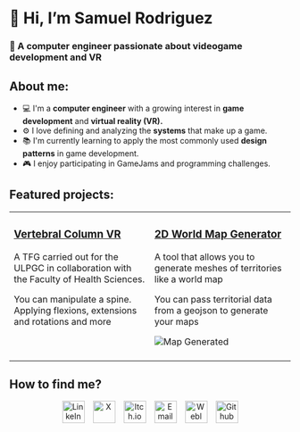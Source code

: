 # 👋 Hi, I’m Samuel Rodriguez</h1>

### 🚀 A computer engineer passionate about videogame development and VR

## About me:
-  :computer: I'm a **computer engineer** with a growing interest in **game development** and **virtual reality (VR).**
- :gear: I love defining and analyzing the **systems** that make up a game.
- :books: I'm currently learning to apply the most commonly used **design patterns** in game development.
- :video_game: I enjoy participating in GameJams and programming challenges.

## Featured projects:
<table style="border: none">
  <tr>
  <td width="50%" valign="top">
    
  ### <a href="https://github.com/SamuelRodri/TFG_VR">Vertebral Column VR</a>

  A TFG carried out for the ULPGC in collaboration with the Faculty of Health Sciences.  
  
  You can manipulate a spine. Applying flexions, extensions and rotations and more
<br><br>
</td>
  <td width="50%" valign="top">

  ### <a href="https://github.com/SamuelRodri/2D-World-Map-Generator">2D World Map Generator</a>
  
  A tool that allows you to generate meshes of territories like a world map
  
  You can pass territorial data from a geojson to generate your maps

  <img src="https://user-images.githubusercontent.com/72737491/183245442-ca4f5e52-ebe3-433b-b950-0b6a05c731b0.PNG" alt="Map Generated">
  <br><br>
  </td>
  
  </tr>
</table>

## How to find me?

<p align="center" style="display: flex; justify-content: center; gap: 15px;>
  <a href="https://www.linkedin.com/in/samuelrodri/"><img src="https://cdn-icons-png.flaticon.com/512/174/174857.png" alt="LinkeIn" height="40" width="40"/></a>
  <a href="https://x.com/samurdev"><img src="https://img.freepik.com/vector-gratis/twitter-nuevo-logotipo-2023-x-vector-fondo-blanco_1017-45422.jpg?size=338&ext=jpg&ga=GA1.1.2008272138.1725753600&semt=ais_hybrid" alt="X" height="40" width="40"/></a>
  <a href="https://samuelrodri.itch.io/"><img src="https://static-00.iconduck.com/assets.00/itch-io-icon-2048x2048-i6hzclad.png" alt="Itch.io" height="40" width="40"/></a>
  <a href="mailto:samuelrodridev@outlook.com"><img src="https://upload.wikimedia.org/wikipedia/commons/thumb/e/ec/Circle-icons-mail.svg/2048px-Circle-icons-mail.svg.png" alt="Email" height="40" width="40"/></a>
  <a href="https://samuelrodridev.wixsite.com/samudev"><img src="https://www.svgrepo.com/show/229032/internet.svg" alt="Webl" height="40" width="40"/></a>
  <a href="https://github.com/SamuelRodri"><img src="https://www.svgrepo.com/show/475654/github-color.svg" alt="Github" height="40" width="40"/></a>
</p>


<!---
SamuelRodri/SamuelRodri is a ✨ special ✨ repository because its `README.md` (this file) appears on your GitHub profile.
You can click the Preview link to take a look at your changes.
--->
